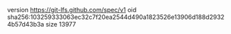 version https://git-lfs.github.com/spec/v1
oid sha256:103259333063ec32c7f20ea2544d490a1823526e13906d188d29324b57d43b3a
size 13977
